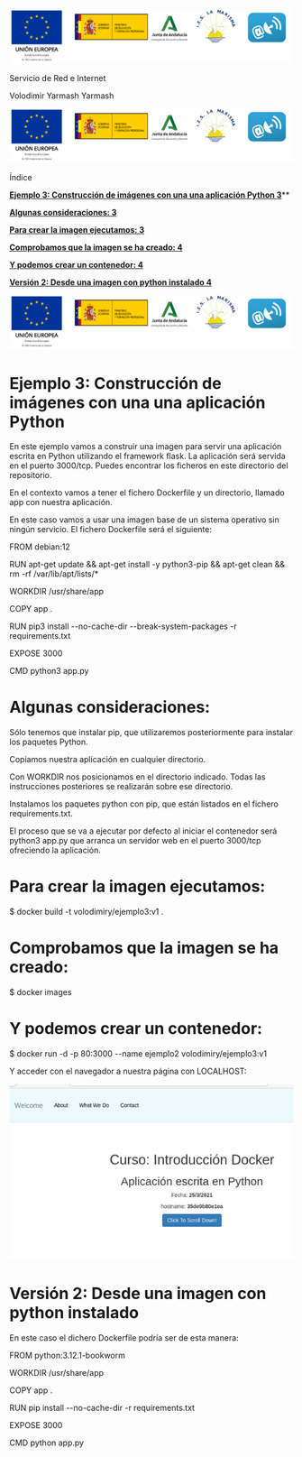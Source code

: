﻿![ref1]


Servicio de Red e Internet



Volodimir Yarmash Yarmash























![ref1]

Índice

[**Ejemplo 3: Construcción de imágenes con una una aplicación Python	3**](#_3kynt3e3b421)**

[**Algunas consideraciones:	3**](#_dbi3ms4fr5os)

[**Para crear la imagen ejecutamos:	3**](#_tadrtmuwg6id)

[**Comprobamos que la imagen se ha creado:	4**](#_pefjj1na7vgv)

[**Y podemos crear un contenedor:	4**](#_vfpz6fl2iwmb)

[**Versión 2: Desde una imagen con python instalado	4**](#_uop2vy9mqf55)





























![ref1]
# <a name="_3kynt3e3b421"></a>Ejemplo 3: Construcción de imágenes con una una aplicación Python
En este ejemplo vamos a construir una imagen para servir una aplicación escrita en Python utilizando el framework flask. La aplicación será servida en el puerto 3000/tcp. Puedes encontrar los ficheros en este directorio del repositorio.

En el contexto vamos a tener el fichero Dockerfile y un directorio, llamado app con nuestra aplicación.

En este caso vamos a usar una imagen base de un sistema operativo sin ningún servicio. El fichero Dockerfile será el siguiente:

FROM debian:12

RUN apt-get update && apt-get install -y python3-pip  && apt-get clean && rm -rf /var/lib/apt/lists/\*

WORKDIR /usr/share/app

COPY app .

RUN pip3 install --no-cache-dir --break-system-packages -r requirements.txt

EXPOSE 3000

CMD python3 app.py
# <a name="_dbi3ms4fr5os"></a>Algunas consideraciones:

Sólo tenemos que instalar pip, que utilizaremos posteriormente para instalar los paquetes Python.

Copiamos nuestra aplicación en cualquier directorio.

Con WORKDIR nos posicionamos en el directorio indicado. Todas las instrucciones posteriores se realizarán sobre ese directorio.

Instalamos los paquetes python con pip, que están listados en el fichero requirements.txt.

El proceso que se va a ejecutar por defecto al iniciar el contenedor será python3 app.py que arranca un servidor web en el puerto 3000/tcp ofreciendo la aplicación.
# <a name="_tadrtmuwg6id"></a>Para crear la imagen ejecutamos:

$ docker build -t volodimiry/ejemplo3:v1 .
# <a name="_pefjj1na7vgv"></a>Comprobamos que la imagen se ha creado:

$ docker images

# <a name="_vfpz6fl2iwmb"></a>Y podemos crear un contenedor:

$ docker run -d -p 80:3000 --name ejemplo2 volodimiry/ejemplo3:v1

Y acceder con el navegador a nuestra página con LOCALHOST:

![](Aspose.Words.a94d6e90-2d1d-49be-831c-66a08f5af880.002.png)
# <a name="_uop2vy9mqf55"></a>Versión 2: Desde una imagen con python instalado
En este caso el dichero Dockerfile podría ser de esta manera:

FROM python:3.12.1-bookworm

WORKDIR /usr/share/app

COPY app .

RUN pip install --no-cache-dir -r requirements.txt

EXPOSE 3000

CMD python app.py

[ref1]: Aspose.Words.a94d6e90-2d1d-49be-831c-66a08f5af880.001.png
